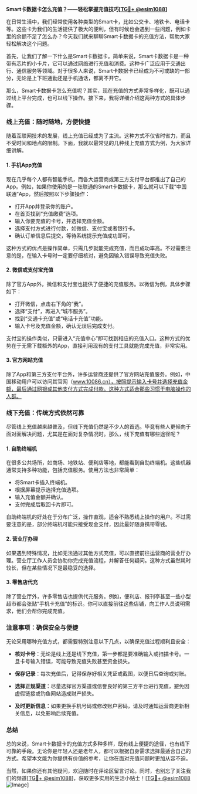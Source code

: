 **Smart卡数据卡怎么充值？——轻松掌握充值技巧[[TG💪+ @esim1088](https://t.me/s/esim1088)]**

在日常生活中，我们经常使用各种类型的Smart卡，比如公交卡、地铁卡、电话卡等。这些卡为我们的生活提供了极大的便利，但有时候也会遇到一些问题，例如卡里的余额不足了怎么办？今天我们就来聊聊Smart卡数据卡的充值方法，帮助大家轻松解决这个问题。

首先，让我们了解一下什么是Smart卡数据卡。简单来说，Smart卡数据卡是一种带有芯片的小卡片，它可以通过网络进行充值和消费。这种卡广泛应用于交通出行、通信服务等领域。对于很多人来说，Smart卡数据卡已经成为不可或缺的一部分，无论是上下班通勤还是手机通话，都离不开它。

那么，Smart卡数据卡怎么充值呢？其实，现在充值的方式非常多样化，既可以通过线上平台完成，也可以线下操作。接下来，我将详细介绍这两种方式的具体步骤。

### **线上充值：随时随地，方便快捷**

随着互联网技术的发展，线上充值已经成为了主流。这种方式不仅省时省力，而且不受时间和地点的限制。下面，我就以最常见的几种线上充值方式为例，为大家详细讲解。

#### **1. 手机App充值**
现在几乎每个人都有智能手机，而各大运营商或第三方支付平台都推出了自己的App。例如，如果你使用的是一张联通的Smart卡数据卡，那么就可以下载“中国联通”App，然后按照以下步骤操作：

- 打开App并登录你的账户。
- 在首页找到“充值缴费”选项。
- 输入你要充值的卡号，并选择充值金额。
- 选择支付方式进行付款，如微信、支付宝或者银行卡。
- 确认订单信息后提交，等待系统提示充值成功即可。

这种方式的优点是操作简单，只需几步就能完成充值，而且成功率高。不过需要注意的是，在输入卡号时一定要仔细核对，避免因输入错误导致充值失败。

#### **2. 微信或支付宝充值**
除了官方App外，微信和支付宝也提供了便捷的充值服务。以微信为例，具体步骤如下：

- 打开微信，点击右下角的“我”。
- 选择“支付”，再进入“城市服务”。
- 找到“交通卡充值”或“电话卡充值”功能。
- 输入卡号及充值金额，确认无误后完成支付。

支付宝的操作类似，只需进入“充值中心”即可找到相应的充值入口。这种方式的优势在于无需下载额外的App，直接利用现有的支付工具就能完成充值，非常实用。

#### **3. 官方网站充值**
除了App和第三方支付平台外，许多运营商还提供了官方网站充值服务。例如，中国移动用户可以访问其官网（www.10086.cn），按照提示输入卡号并选择充值金额，最后通过网银或其他支付方式完成付款。这种方式适合那些习惯于电脑操作的人群。

### **线下充值：传统方式依然可靠**

尽管线上充值越来越普及，但线下充值仍然是不少人的首选。毕竟有些人更倾向于面对面解决问题，尤其是在面对复杂情况时。那么，线下充值有哪些途径呢？

#### **1. 自助终端机**
在很多公共场所，如商场、地铁站、便利店等地，都能看到自助终端机。这些机器通常支持多种功能，包括充值服务。使用方法也非常简单：

- 将Smart卡插入终端机。
- 根据屏幕提示选择充值选项。
- 输入充值金额并确认。
- 支付完成后取回卡片即可。

自助终端机的好处在于分布广泛，操作直观，适合不熟悉线上操作的用户。不过需要注意的是，部分终端机可能只接受现金支付，因此最好随身携带零钱。

#### **2. 营业厅办理**
如果遇到特殊情况，比如无法通过其他方式充值，可以直接前往运营商的营业厅办理。营业厅工作人员会协助你完成充值流程，并解答任何疑问。这种方式虽然耗时较长，但在某些情况下是最稳妥的选择。

#### **3. 零售店代充**
除了营业厅外，许多零售店也提供代充服务。例如，便利店、报刊亭甚至一些小型超市都会张贴“手机卡充值”的标识。你可以直接前往这些店铺，向工作人员说明需求，他们会帮你完成充值。

### **注意事项：确保安全与便捷**

无论采用哪种充值方式，都需要特别注意以下几点，以确保充值过程顺利且安全：

- **核对卡号**：无论是线上还是线下充值，第一步都是要准确输入或扫描卡号。一旦卡号输入错误，可能导致充值失败甚至资金损失。
  
- **保存记录**：每次充值后，记得保存好相关凭证或截图，以便日后查询或对账。

- **选择正规渠道**：尽量选择官方渠道或信誉良好的第三方平台进行充值，避免因虚假链接或钓鱼网站造成财产损失。

- **及时更新信息**：如果更换手机号码或修改账户密码，请及时通知运营商更新相关信息，以免影响后续充值。

### **总结**

总的来说，Smart卡数据卡的充值方式多种多样，既有线上便捷的途径，也有线下可靠的手段。无论你是年轻人还是老年人，都可以根据自身需求选择最适合自己的方式。希望本文能为你提供有价值的参考，让你在面对充值问题时更加从容不迫。

当然，如果你还有其他疑问，欢迎随时在评论区留言讨论。同时，也别忘了关注我们的频道[[TG💪+ @esim1088](https://t.me/s/esim1088)]，获取更多实用的生活小贴士！[[TG💪+ @esim1088](https://t.me/s/esim1088) ![Image](https://i.postimg.cc/4NQfJmqS/Snipaste-2025-05-13-00-14-12.png)]